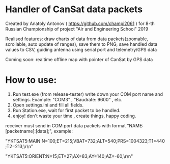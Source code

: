 # Handler of CanSat data packets
Created by Anatoly Antonov ( https://github.com/champi2061 ) for 8-th Russian Championship of project "Air and Engineering School" 2019

Realised features: draw charts of data from data packets(zoomable, scrollable, auto update of ranges), save them to PNG, save handled data values to CSV,  guiding antenna using serial port and telemetry/GPS data

Coming soon: realtime offline map with pointer of CanSat by GPS data

# How to use:
1) Run test.exe (from release-tester) write down your COM port name and settings. Example: "COM3" , "Baudrate: 9600" , etc.
2) Open settings.ini and fill all fields.
2) Run Station.exe, wait for first packet to be handled.
3) enjoy! don't waste your time , create things, happy coding.

receiver must send in COM port data packets with format "NAME:[packetname]:[data];", example:

"YKTSAT5:MAIN:N=100;ET=215;VBAT=732;ALT=540;PRS=1004323;T1=440;T2=213;\r\n"

"YKTSAT5:ORIENT:N=15;ET=27;AX=83;AY=140;AZ=-60;\r\n"

